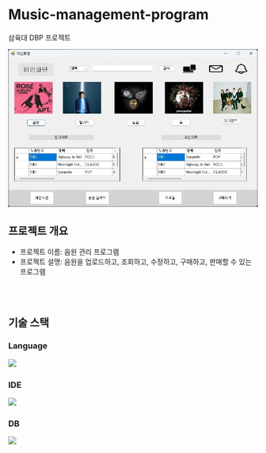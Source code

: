 # Music-management-program
삼육대 DBP 프로젝트

<img src="docs/구현 사진/구현 사진2/메인화면.jpg"/> 
<br/>

## 프로젝트 개요
- 프로젝트 이름: 음원 관리 프로그램
- 프로젝트 설명: 음원을 업로드하고, 조회하고, 수정하고, 구매하고, 판매할 수 있는 프로그램

<br/>
<br/>

## 기술 스택
### Language
<img src="https://img.shields.io/badge/C%23-239120?style=for-the-badge&logo=c-sharp&logoColor=white"/> 

### IDE
<img src="https://img.shields.io/badge/Visual_Studio-5C2D91?style=for-the-badge&logo=visual%20studio&logoColor=white"/> 

### DB
<img src="https://img.shields.io/badge/Oracle-F80000?style=for-the-badge&logo=oracle&logoColor=black"/> 

<br/>
<br/>

